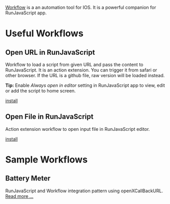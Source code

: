 [Workflow](https://workflow.is/) is a an automation tool for IOS. It is a powerful companion for RunJavaScript app. 

# Useful Workflows

## Open URL in RunJavaScript
Workflow to load a script from given URL and pass the content to RunJavaScript. It is an action extension. You can trigger it from safari or other browser. If the URL is a github file, raw version will be loaded instead. 

**Tip:** Enable _Always open in editor_ setting in RunJavaScript app to view, edit or add the script to home screen.

[install](https://workflow.is/workflows/c987d903fcbc49a79c9f4d975e88e879)

## Open File in RunJavaScript
Action extension workflow to open input file in RunJavaScript editor.

[install](https://workflow.is/workflows/f0a95bb06a6a43b8857789abb0a796ef)

# Sample Workflows
## Battery Meter
RunJavaScript and Workflow integration pattern using openXCallBackURL. [Read more ...](https://github.com/ekinsokmen/runjavascript-gallery/blob/master/how-to/integration/workflow/battery-meter/README.md)
